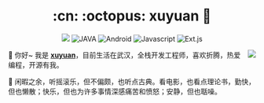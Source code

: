 <h1 align="center">:cn: :octopus: xuyuan 👋</h1>

<div align="center">

[![](https://img.shields.io/badge/Blog-%23FFA500.svg?&style=for-the-badge&logo=rss&logoColor=white)](https://my.oschina.net/58685474)
![JAVA](https://img.shields.io/badge/-JAVA-%257A143?logo=JAVA&style=for-the-badge&logoColor=black)
![Android](https://img.shields.io/badge/-Android-%233776AB?logo=Android&style=for-the-badge&logoColor=white)
![Javascript](https://img.shields.io/badge/-Javascript-%233776AB?logo=Javascript&style=for-the-badge&logoColor=black)
![Ext.js](https://img.shields.io/badge/-Ext.js-%234FC08D?logo=Extjs&style=for-the-badge&logoColor=white)


</div>

<img align="right" src="https://github-readme-stats.vercel.app/api?username=yuanxy&show_icons=true&icon_color=0366d6&text_color=24292e&bg_color=ffffff&hide_title=true" />

🤗 你好~ 我是 [**xuyuan**](https://my.oschina.net/58685474)，目前生活在武汉，全栈开发工程师，喜欢折腾，热爱编程，开源有我。

🌈 闲暇之余，听摇滚乐，但不偏颇，也听点古典。看电影，也看点理论书，勤快，但也懒散；快乐，但也为许多事情深感痛苦和愤怒；安静，但也聒噪。
